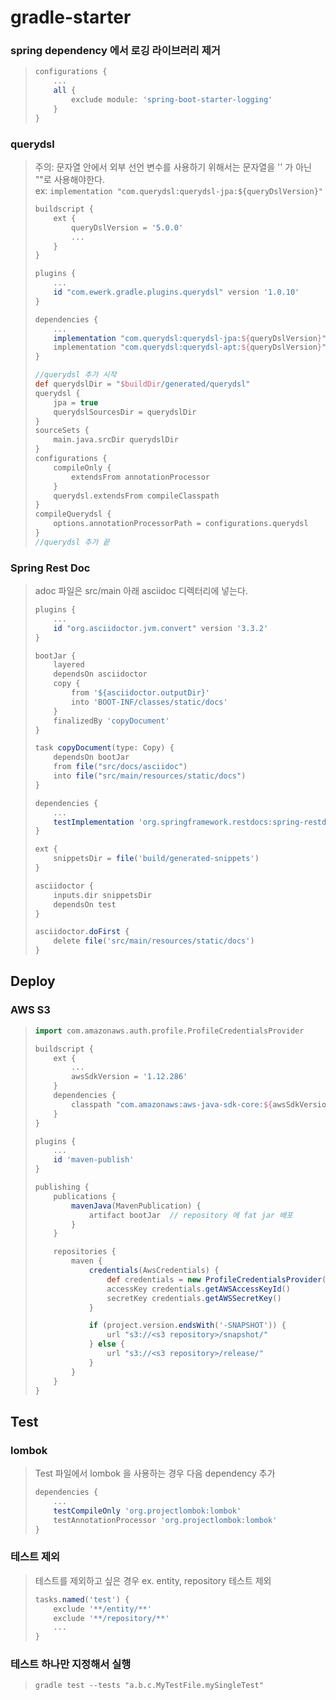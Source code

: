# gradle-starter

### spring dependency 에서 로깅 라이브러리 제거
> ```groovy
> configurations {
>     ...
>     all {
>         exclude module: 'spring-boot-starter-logging'
>     }
> }
> ```

### querydsl 
> 주의: 문자열 안에서 외부 선언 변수를 사용하기 위해서는 문자열을 '' 가 아닌 ""로 사용해야한다.  
> ex: `implementation "com.querydsl:querydsl-jpa:${queryDslVersion}"`  
> ```groovy
> buildscript {
>     ext {
>         queryDslVersion = '5.0.0'
>         ...
>     }
> }
> 
> plugins {
>     ...
>     id "com.ewerk.gradle.plugins.querydsl" version '1.0.10'
> }
> 
> dependencies {
>     ...
>     implementation "com.querydsl:querydsl-jpa:${queryDslVersion}"
>     implementation "com.querydsl:querydsl-apt:${queryDslVersion}" 
> }
> 
> //querydsl 추가 시작
> def querydslDir = "$buildDir/generated/querydsl"
> querydsl {
>     jpa = true
>     querydslSourcesDir = querydslDir
> }
> sourceSets {
>     main.java.srcDir querydslDir
> }
> configurations {
>     compileOnly {
>         extendsFrom annotationProcessor
>     }
>     querydsl.extendsFrom compileClasspath
> }
> compileQuerydsl {
>     options.annotationProcessorPath = configurations.querydsl
> }
> //querydsl 추가 끝
> ```

### Spring Rest Doc 
> adoc 파일은 src/main 아래 asciidoc 디렉터리에 넣는다.  
> ```groovy
> plugins {
>     ...
>     id "org.asciidoctor.jvm.convert" version '3.3.2'
> }
> 
> bootJar {
>     layered
>     dependsOn asciidoctor
>     copy {
>         from '${asciidoctor.outputDir}'
>         into 'BOOT-INF/classes/static/docs'
>     }
>     finalizedBy 'copyDocument'
> }
> 
> task copyDocument(type: Copy) {
>     dependsOn bootJar
>     from file("src/docs/asciidoc")
>     into file("src/main/resources/static/docs")
> }
> 
> dependencies {
>     ...
>     testImplementation 'org.springframework.restdocs:spring-restdocs-mockmvc:2.0.6.RELEASE'
> }
> 
> ext {
>     snippetsDir = file('build/generated-snippets')
> }
> 
> asciidoctor {
>     inputs.dir snippetsDir
>     dependsOn test
> }
> 
> asciidoctor.doFirst {
>     delete file('src/main/resources/static/docs')
> }
> ```

## Deploy
### AWS S3
> ```groovy
> import com.amazonaws.auth.profile.ProfileCredentialsProvider
> 
> buildscript {
>     ext {
>         ...
>         awsSdkVersion = '1.12.286'
>     }
>     dependencies {
>         classpath "com.amazonaws:aws-java-sdk-core:${awsSdkVersion}"
>     }
> }
> 
> plugins {
>     ...
>     id 'maven-publish'
> }
> 
> publishing {
>     publications {
>         mavenJava(MavenPublication) {
>             artifact bootJar  // repository 에 fat jar 배포
>         }
>     }
> 
>     repositories {
>         maven {
>             credentials(AwsCredentials) {
>                 def credentials = new ProfileCredentialsProvider().getCredentials()
>                 accessKey credentials.getAWSAccessKeyId()
>                 secretKey credentials.getAWSSecretKey()
>             }
> 
>             if (project.version.endsWith('-SNAPSHOT')) {
>                 url "s3://<s3 repository>/snapshot/"
>             } else {
>                 url "s3://<s3 repository>/release/"
>             }
>         }
>     }
> }
> ```

## Test
### lombok
> Test 파일에서 lombok 을 사용하는 경우 다음 dependency 추가   
> ```groovy
> dependencies {
>     ...
>     testCompileOnly 'org.projectlombok:lombok'
>     testAnnotationProcessor 'org.projectlombok:lombok' 
> }
> ```

### 테스트 제외
> 테스트를 제외하고 싶은 경우 ex. entity, repository 테스트 제외  
> ```groovy
> tasks.named('test') {
>     exclude '**/entity/**'
>     exclude '**/repository/**'
>     ...
> }
> ```

### 테스트 하나만 지정해서 실행
> `gradle test --tests "a.b.c.MyTestFile.mySingleTest"`

